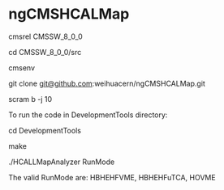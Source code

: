 # ngCMSHCALMap

cmsrel CMSSW_8_0_0

cd CMSSW_8_0_0/src

cmsenv

git clone git@github.com:weihuacern/ngCMSHCALMap.git

scram b -j 10

To run the code in DevelopmentTools directory:

cd DevelopmentTools

make

./HCALLMapAnalyzer RunMode

The valid RunMode are: HBHEHFVME, HBHEHFuTCA, HOVME

